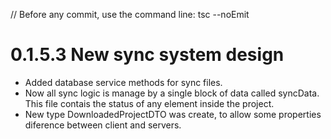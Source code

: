 // Before any commit, use the command line: tsc --noEmit

# 0.1.5.3 New sync system design

- Added database service methods for sync files.
- Now all sync logic is manage by a single block of data called syncData. This file contais the status of any element inside the project.
- New type DownloadedProjectDTO was create, to allow some properties diference between client and servers.